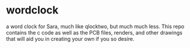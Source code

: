 # wordclock
a word clock for Sara, much like qlocktwo, but much much less. This repo contains the c code as well as the PCB files, renders, and other drawings that will aid you in creating your own if you so desire.

